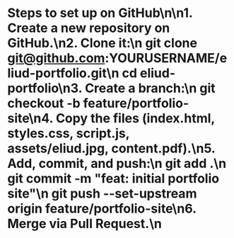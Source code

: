 # Steps to set up on GitHub\n\n1. Create a new repository on GitHub.\n2. Clone it:\n   git clone git@github.com:YOURUSERNAME/eliud-portfolio.git\n   cd eliud-portfolio\n3. Create a branch:\n   git checkout -b feature/portfolio-site\n4. Copy the files (index.html, styles.css, script.js, assets/eliud.jpg, content.pdf).\n5. Add, commit, and push:\n   git add .\n   git commit -m \"feat: initial portfolio site\"\n   git push --set-upstream origin feature/portfolio-site\n6. Merge via Pull Request.\n